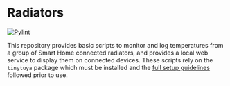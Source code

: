 # Radiators

[![Pylint](https://github.com/jsbrittain/radiators/actions/workflows/pylint.yml/badge.svg)](https://github.com/jsbrittain/radiators/actions/workflows/pylint.yml)

This repository provides basic scripts to monitor and log temperatures from a group of Smart Home connected radiators, and provides a local web service to display them on connected devices. These scripts rely on the `tinytuya` package which must be installed and the [full setup guidelines](https://pypi.org/project/tinytuya/) followed prior to use.
